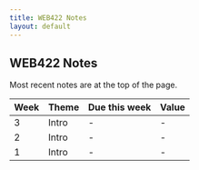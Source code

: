 ```yaml
---
title: WEB422 Notes
layout: default
---
```


## WEB422 Notes

Most recent notes are at the top of the page.

| Week | Theme | Due this week | Value |
| ---- | ----- | ------------- | ----- |
| 3 | Intro | - | - |
| 2 | Intro | - | - |
| 1 | Intro | - | - |

